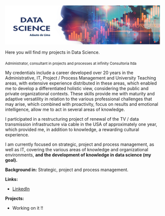 <p align="center">
  <img src="DataScience1-01 banner.png" >
</p>

<p align="left">
Here you will find my projects in Data Science.
  
<sub>Administrator, consultant in projects and processes at infinity Consultoria ltda</sub>

My credentials include a career developed over 20 years in the Administrative, IT, Project / Process Management and University Teaching areas, with extensive experience distributed in these areas, which enabled me to develop a differentiated holistic view, considering the public and private organizational contexts. These skills provide me with maturity and adaptive versatility in relation to the various professional challenges that may arise, which combined with proactivity, focus on results and emotional intelligence, allow me to act in several areas of knowledge.

I participated in a restructuring project of renewal of the TV / data transmission infrastructure via cable in the USA of approximately one year, which provided me, in addition to knowledge, a rewarding cultural experience.

I am currently focused on strategic, project and process management, as well as IT, covering the various areas of knowledge and organizational environments, **and the development of knowledge in data science (my goal).**

**Background in:** Strategic, project and process management.


**Links:**
* [LinkedIn](https://www.linkedin.com/in/adautolima)

**Projects:**
* Working on it !!
</p>
